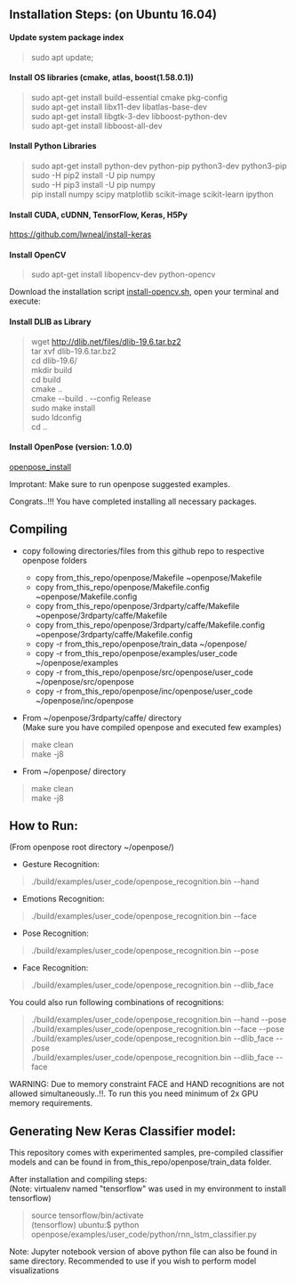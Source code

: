 
## Installation Steps: (on Ubuntu 16.04)

#### Update system package index
> sudo apt update;

#### Install OS libraries (cmake, atlas, boost(1.58.0.1))  
> sudo apt-get install build-essential cmake pkg-config  
> sudo apt-get install libx11-dev libatlas-base-dev  
> sudo apt-get install libgtk-3-dev libboost-python-dev  
> sudo apt-get install libboost-all-dev  

#### Install Python Libraries
> sudo apt-get install python-dev python-pip python3-dev python3-pip  
> sudo -H pip2 install -U pip numpy  
> sudo -H pip3 install -U pip numpy  
> pip install numpy scipy matplotlib scikit-image scikit-learn ipython

#### Install CUDA, cUDNN, TensorFlow, Keras, H5Py
https://github.com/lwneal/install-keras

#### Install OpenCV  
> sudo apt-get install libopencv-dev python-opencv  

Download the installation script [install-opencv.sh](https://github.com/milq/milq/blob/master/scripts/bash/install-opencv.sh), open your terminal and execute:  

#### Install DLIB as Library
> wget <a class="vglnk" href="http://dlib.net/files/dlib-19.6.tar.bz2" rel="nofollow"><span>http</span><span>://</span><span>dlib</span><span>.</span><span>net</span><span>/</span><span>files</span><span>/</span><span>dlib</span><span>-</span><span>19</span><span>.</span><span>6</span><span>.</span><span>tar</span><span>.</span><span>bz2</span></a>  
> tar xvf dlib-19.6.tar.bz2  
> cd dlib-19.6/  
> mkdir build  
> cd build  
> cmake ..  
> cmake --build . --config Release  
> sudo make install  
> sudo ldconfig  
> cd ..  

#### Install OpenPose (version: 1.0.0)  
[openpose_install](https://github.com/CMU-Perceptual-Computing-Lab/openpose/blob/master/doc/installation.md)  

Improtant: Make sure to run openpose suggested examples.

Congrats..!!! You have completed installing all necessary packages.  

## Compiling  

- copy following directories/files from this github repo to respective openpose folders
  - copy from_this_repo/openpose/Makefile ~openpose/Makefile
  - copy from_this_repo/openpose/Makefile.config ~openpose/Makefile.config
  - copy from_this_repo/openpose/3rdparty/caffe/Makefile ~openpose/3rdparty/caffe/Makefile
  - copy from_this_repo/openpose/3rdparty/caffe/Makefile.config ~openpose/3rdparty/caffe/Makefile.config
  - copy -r from_this_repo/openpose/train_data ~/openpose/
  - copy -r from_this_repo/openpose/examples/user_code ~/openpose/examples
  - copy -r from_this_repo/openpose/src/openpose/user_code ~/openpose/src/openpose
  - copy -r from_this_repo/openpose/inc/openpose/user_code ~/openpose/inc/openpose  


- From ~/openpose/3rdparty/caffe/ directory  
  (Make sure you have compiled openpose and executed few examples)
> make clean  
> make -j8  

- From ~/openpose/ directory  
> make clean  
> make -j8

## How to Run:
(From openpose root directory ~/openpose/)  
- Gesture Recognition:
>./build/examples/user_code/openpose_recognition.bin --hand  

- Emotions Recognition:  
>./build/examples/user_code/openpose_recognition.bin --face  

- Pose Recognition:  
>./build/examples/user_code/openpose_recognition.bin --pose  

- Face Recognition:  
>./build/examples/user_code/openpose_recognition.bin --dlib_face  

You could also run following combinations of recognitions:
> ./build/examples/user_code/openpose_recognition.bin --hand --pose  
> ./build/examples/user_code/openpose_recognition.bin --face --pose   
> ./build/examples/user_code/openpose_recognition.bin --dlib_face --pose  
> ./build/examples/user_code/openpose_recognition.bin --dlib_face --face   

WARNING: Due to memory constraint FACE and HAND recognitions are not allowed simultaneously..!!. To run this you need minimum of 2x GPU memory requirements.

## Generating New Keras Classifier model:
This repository comes with experimented samples, pre-compiled classifier models and can be found in from_this_repo/openpose/train_data folder.

After installation and compiling steps:  
(Note: virtualenv named "tensorflow" was used in my environment to install tensorflow)  
> source tensorflow/bin/activate  
(tensorflow) ubuntu:$ python openpose/examples/user_code/python/rnn_lstm_classifier.py

Note: Jupyter notebook version of above python file can also be found in same directory. Recommended to use if you wish to perform model visualizations
